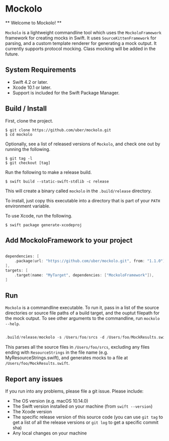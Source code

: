 

# Mockolo

** Welcome to Mockolo! **

`Mockolo` is a lightweight commandline tool which uses the `MockoloFramework` framework for creating mocks in Swift.  It uses `SourceKittenFramework` for parsing, and a custom template renderer for generating a mock output.  It currently supports protocol mocking.  Class mocking will be added in the future. 

## System Requirements 

* Swift 4.2 or later.
* Xcode 10.1 or later.
* Support is included for the Swift Package Manager.


## Build / Install

First, clone the project. 

```
$ git clone https://github.com/uber/mockolo.git
$ cd mockolo
```

Optionally, see a list of released versions of `Mockolo`, and check one out by running the following. 

```
$ git tag -l
$ git checkout [tag]
```

Run the following to make a release build. 

```
$ swift build --static-swift-stdlib -c release
```

This will create a binary called `mockolo` in the `.build/release` directory.

To install, just copy this executable into a directory that is part of your `PATH` environment variable.


To use Xcode, run the following. 

```
$ swift package generate-xcodeproj 
```


## Add MockoloFramework to your project 

```swift

dependencies: [
    .package(url: "https://github.com/uber/mockolo.git", from: "1.1.0"),
],
targets: [
    .target(name: "MyTarget", dependencies: ["MockoloFramework"]),
]

```


## Run

`Mockolo` is a commandline executable. To run it, pass in a list of the source directories or source file paths of a build target, and the ouptut filepath for the mock output. To see other arguments to the commandline, run `mockolo --help`.

```swift

.build/release/mockolo -s /Users/foo/srcs -d /Users/foo/MockResults.swift -x "ResourceStrings"
```

This parses all the source files in `/Users/foo/srcs`, excluding any files ending with `ResourceStrings` in the file name (e.g. MyResourceStrings.swift), and generates mocks to a file at `/Users/foo/MockResults.swift`. 



## Report any issues

If you run into any problems, please file a git issue. Please include:

* The OS version (e.g. macOS 10.14.0)
* The Swift version installed on your machine (from `swift --version`)
* The Xcode version 
* The specific release version of this source code (you can use `git tag` to get a list of all the release versions or `git log` to get a specific commit sha)
* Any local changes on your machine 
